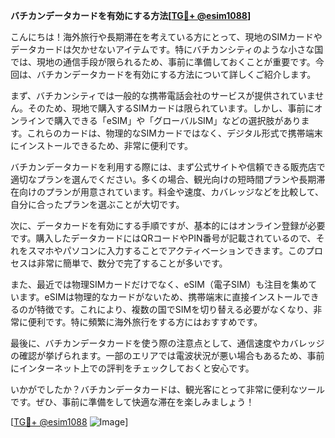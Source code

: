 **バチカンデータカードを有効にする方法[[TG💪+ @esim1088](https://t.me/s/esim1088)]**

こんにちは！海外旅行や長期滞在を考えている方にとって、現地のSIMカードやデータカードは欠かせないアイテムです。特にバチカンシティのような小さな国では、現地の通信手段が限られるため、事前に準備しておくことが重要です。今回は、バチカンデータカードを有効にする方法について詳しくご紹介します。

まず、バチカンシティでは一般的な携帯電話会社のサービスが提供されていません。そのため、現地で購入するSIMカードは限られています。しかし、事前にオンラインで購入できる「eSIM」や「グローバルSIM」などの選択肢があります。これらのカードは、物理的なSIMカードではなく、デジタル形式で携帯端末にインストールできるため、非常に便利です。

バチカンデータカードを利用する際には、まず公式サイトや信頼できる販売店で適切なプランを選んでください。多くの場合、観光向けの短時間プランや長期滞在向けのプランが用意されています。料金や速度、カバレッジなどを比較して、自分に合ったプランを選ぶことが大切です。

次に、データカードを有効にする手順ですが、基本的にはオンライン登録が必要です。購入したデータカードにはQRコードやPIN番号が記載されているので、それをスマホやパソコンに入力することでアクティベーションできます。このプロセスは非常に簡単で、数分で完了することが多いです。

また、最近では物理SIMカードだけでなく、eSIM（電子SIM）も注目を集めています。eSIMは物理的なカードがないため、携帯端末に直接インストールできるのが特徴です。これにより、複数の国でSIMを切り替える必要がなくなり、非常に便利です。特に頻繁に海外旅行をする方にはおすすめです。

最後に、バチカンデータカードを使う際の注意点として、通信速度やカバレッジの確認が挙げられます。一部のエリアでは電波状況が悪い場合もあるため、事前にインターネット上での評判をチェックしておくと安心です。

いかがでしたか？バチカンデータカードは、観光客にとって非常に便利なツールです。ぜひ、事前に準備をして快適な滞在を楽しみましょう！

[[TG💪+ @esim1088](https://t.me/s/esim1088) ![Image](https://i.postimg.cc/Y0z9fWf4/image.png)]